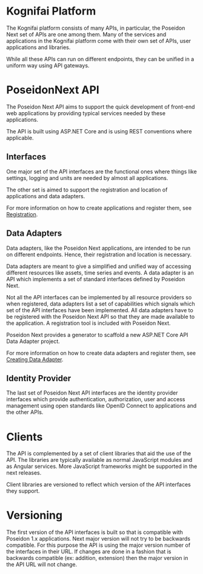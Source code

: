 # Kognifai Platform
The Kognifai platform consists of many APIs, in particular, the Poseidon Next set of APIs are one among them. Many of the services and applications in the Kognifai platform come with their own set of APIs, user applications and libraries. 

While all these APIs can run on different endpoints, they can be unified in a uniform way using API gateways.

# PoseidonNext API
The Poseidon Next API aims to support the quick development of front-end web applications by providing typical services needed by these applications. 

The API is built using ASP.NET Core and is using REST conventions where applicable.

## Interfaces
One major set of the API interfaces are the functional ones where things like settings, logging and units are needed by almost all applications.

The other set is aimed to support the registration and location of applications and data adapters.

For more information on how to create applications and register them, see [Registration](CLI-tool-for-registering-apps-and-data-adapters.md).

## Data Adapters
Data adapters, like the Poseidon Next applications, are intended to be run on different endpoints. Hence, their registration and location is necessary.

Data adapters are meant to give a simplified and unified way of accessing different resources like assets, time series and events. A data adapter is an API which implements a set of standard interfaces defined by Poseidon Next.

Not all the API interfaces can be implemented by all resource providers so when registered, data adapters list a set of capabilities which signals which set of the API interfaces have been implemented. All data adapters have to be registered with the Poseidon Next API so that they are made available to the application. A registration tool is included with Poseidon Next.

Poseidon Next provides a generator to scaffold a new ASP.NET Core API Data Adapter project.

For more information on how to create data adapters and register them, see [Creating Data Adapter](Creating-Poseidon-Data-Adapter-project-using-Yeoman.md).

## Identity Provider
The last set of Poseidon Next API interfaces are the identity provider interfaces which provide authentication, authorization, user and access management using open standards like OpenID Connect to applications and the other APIs.

# Clients
The API is complemented by a set of client libraries that aid the use of the API. The libraries are typically available as normal JavaScript modules and as Angular services. More JavaScript frameworks might be supported in the next releases.

Client libraries are versioned to reflect which version of the API interfaces they support.

# Versioning
The first version of the API interfaces is built so that is compatible with Poseidon 1.x applications. Next major version will not try to be backwards compatible. For this purpose the API is using the major version number of the interfaces in their URL. If changes are done in a fashion that is backwards compatible (ex: addition, extension) then the major version in the API URL will not change.


